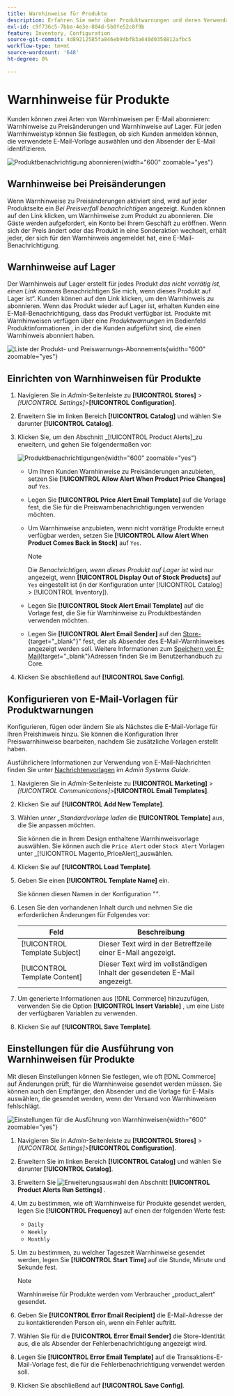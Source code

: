 ```yaml
---
title: Warnhinweise für Produkte
description: Erfahren Sie mehr über Produktwarnungen und deren Verwendung, um Kunden über den Lagerstatus und Preisänderungen für Produkte zu informieren.
exl-id: c9f736c5-7bba-4e3e-804d-5b0fe52c8f9b
feature: Inventory, Configuration
source-git-commit: 4d89212585fa846eb94bf83a640d0358812afbc5
workflow-type: tm+mt
source-wordcount: '648'
ht-degree: 0%

---
```


# Warnhinweise für Produkte

Kunden können zwei Arten von Warnhinweisen per E-Mail abonnieren: Warnhinweise zu Preisänderungen und Warnhinweise auf Lager. Für jeden Warnhinweistyp können Sie festlegen, ob sich Kunden anmelden können, die verwendete E-Mail-Vorlage auswählen und den Absender der E-Mail identifizieren.

![Produktbenachrichtigung abonnieren](assets/product-alert-setting.png){width="600" zoomable="yes"}

## Warnhinweise bei Preisänderungen

Wenn Warnhinweise zu Preisänderungen aktiviert sind, wird auf jeder Produktseite ein _Bei Preisverfall benachrichtigen_ angezeigt. Kunden können auf den Link klicken, um Warnhinweise zum Produkt zu abonnieren. Die Gäste werden aufgefordert, ein Konto bei Ihrem Geschäft zu eröffnen. Wenn sich der Preis ändert oder das Produkt in eine Sonderaktion wechselt, erhält jeder, der sich für den Warnhinweis angemeldet hat, eine E-Mail-Benachrichtigung.

## Warnhinweise auf Lager

Der Warnhinweis auf Lager erstellt für jedes Produkt _das nicht vorrätig ist, einen Link namens_ Benachrichtigen Sie mich, wenn dieses Produkt auf Lager ist“. Kunden können auf den Link klicken, um den Warnhinweis zu abonnieren. Wenn das Produkt wieder auf Lager ist, erhalten Kunden eine E-Mail-Benachrichtigung, dass das Produkt verfügbar ist. Produkte mit Warnhinweisen verfügen über eine _Produktwarnungen_ im Bedienfeld Produktinformationen , in der die Kunden aufgeführt sind, die einen Warnhinweis abonniert haben.

![Liste der Produkt- und Preiswarnungs-Abonnements](assets/inventory-product-alerts.png){width="600" zoomable="yes"}

## Einrichten von Warnhinweisen für Produkte

1. Navigieren Sie in _Admin_-Seitenleiste zu **[!UICONTROL Stores]** > _[!UICONTROL Settings]_>**[!UICONTROL Configuration]**.

1. Erweitern Sie im linken Bereich **[!UICONTROL Catalog]** und wählen Sie darunter **[!UICONTROL Catalog]**.

1. Klicken Sie, um den Abschnitt _[!UICONTROL Product Alerts]_zu erweitern, und gehen Sie folgendermaßen vor:

   ![Produktbenachrichtigungen](assets/config-catalog-product-alerts.png){width="600" zoomable="yes"}

   - Um Ihren Kunden Warnhinweise zu Preisänderungen anzubieten, setzen Sie **[!UICONTROL Allow Alert When Product Price Changes]** auf `Yes`.

   - Legen Sie **[!UICONTROL Price Alert Email Template]** auf die Vorlage fest, die Sie für die Preiswarnbenachrichtigungen verwenden möchten.

   - Um Warnhinweise anzubieten, wenn nicht vorrätige Produkte erneut verfügbar werden, setzen Sie **[!UICONTROL Allow Alert When Product Comes Back in Stock]** auf `Yes`.

     >[!NOTE]
     >
     >Die _Benachrichtigen, wenn dieses Produkt auf Lager ist_ wird nur angezeigt, wenn **[!UICONTROL Display Out of Stock Products]** auf `Yes` eingestellt ist (in der Konfiguration unter [!UICONTROL Catalog] > [!UICONTROL Inventory]).

   - Legen Sie **[!UICONTROL Stock Alert Email Template]** auf die Vorlage fest, die Sie für Warnhinweise zu Produktbeständen verwenden möchten.

   - Legen Sie **[!UICONTROL Alert Email Sender]** auf den [Store-](../getting-started/store-details.md#store-email-addresses){target="_blank"}&quot; fest, der als Absender des E-Mail-Warnhinweises angezeigt werden soll. Weitere Informationen zum [Speichern von E-Mail](../configuration-reference/general/store-email-addresses.md){target="_blank"}Adressen finden Sie im Benutzerhandbuch zu Core.

1. Klicken Sie abschließend auf **[!UICONTROL Save Config]**.

## Konfigurieren von E-Mail-Vorlagen für Produktwarnungen

Konfigurieren, fügen oder ändern Sie als Nächstes die E-Mail-Vorlage für Ihren Preishinweis hinzu. Sie können die Konfiguration Ihrer Preiswarnhinweise bearbeiten, nachdem Sie zusätzliche Vorlagen erstellt haben.

Ausführlichere Informationen zur Verwendung von E-Mail-Nachrichten finden Sie unter [Nachrichtenvorlagen](../systems/email-template-custom.md#message-templates) im _Admin Systems Guide_.

1. Navigieren Sie in _Admin_-Seitenleiste zu **[!UICONTROL Marketing]** > _[!UICONTROL Communications]_>**[!UICONTROL Email Templates]**.

1. Klicken Sie auf **[!UICONTROL Add New Template]**.

1. Wählen _unter „Standardvorlage laden_ die **[!UICONTROL Template]** aus, die Sie anpassen möchten.

   Sie können die in Ihrem Design enthaltene Warnhinweisvorlage auswählen. Sie können auch die `Price Alert` oder `Stock Alert` Vorlagen unter _[!UICONTROL Magento_PriceAlert]_auswählen.

1. Klicken Sie auf **[!UICONTROL Load Template]**.

1. Geben Sie einen **[!UICONTROL Template Name]** ein.

   Sie können diesen Namen in der Konfiguration &quot;_&quot;_.

1. Lesen Sie den vorhandenen Inhalt durch und nehmen Sie die erforderlichen Änderungen für Folgendes vor:

   | Feld | Beschreibung |
   | ----- | ----- |
   | [!UICONTROL Template Subject] | Dieser Text wird in der Betreffzeile einer E-Mail angezeigt. |
   | [!UICONTROL Template Content] | Dieser Text wird im vollständigen Inhalt der gesendeten E-Mail angezeigt. |

1. Um generierte Informationen aus [!DNL Commerce] hinzuzufügen, verwenden Sie die Option **[!UICONTROL Insert Variable]** , um eine Liste der verfügbaren Variablen zu verwenden.

1. Klicken Sie auf **[!UICONTROL Save Template]**.

## Einstellungen für die Ausführung von Warnhinweisen für Produkte

Mit diesen Einstellungen können Sie festlegen, wie oft [!DNL Commerce] auf Änderungen prüft, für die Warnhinweise gesendet werden müssen. Sie können auch den Empfänger, den Absender und die Vorlage für E-Mails auswählen, die gesendet werden, wenn der Versand von Warnhinweisen fehlschlägt.

![Einstellungen für die Ausführung von Warnhinweisen](assets/config-catalog-product-alerts-run-settings.png){width="600" zoomable="yes"}

1. Navigieren Sie in _Admin_-Seitenleiste zu **[!UICONTROL Stores]** > _[!UICONTROL Settings]_>**[!UICONTROL Configuration]**.

1. Erweitern Sie im linken Bereich **[!UICONTROL Catalog]** und wählen Sie darunter **[!UICONTROL Catalog]**.

1. Erweitern Sie ![Erweiterungsauswahl](../assets/icon-display-expand.png) den Abschnitt **[!UICONTROL Product Alerts Run Settings]** .

1. Um zu bestimmen, wie oft Warnhinweise für Produkte gesendet werden, legen Sie **[!UICONTROL Frequency]** auf einen der folgenden Werte fest:

   - `Daily`
   - `Weekly`
   - `Monthly`

1. Um zu bestimmen, zu welcher Tageszeit Warnhinweise gesendet werden, legen Sie **[!UICONTROL Start Time]** auf die Stunde, Minute und Sekunde fest.

   >[!NOTE]
   >
   >Warnhinweise für Produkte werden vom Verbraucher „product_alert“ gesendet.

1. Geben Sie **[!UICONTROL Error Email Recipient]** die E-Mail-Adresse der zu kontaktierenden Person ein, wenn ein Fehler auftritt.

1. Wählen Sie für die **[!UICONTROL Error Email Sender]** die Store-Identität aus, die als Absender der Fehlerbenachrichtigung angezeigt wird.

1. Legen Sie **[!UICONTROL Error Email Template]** auf die Transaktions-E-Mail-Vorlage fest, die für die Fehlerbenachrichtigung verwendet werden soll.

1. Klicken Sie abschließend auf **[!UICONTROL Save Config]**.
